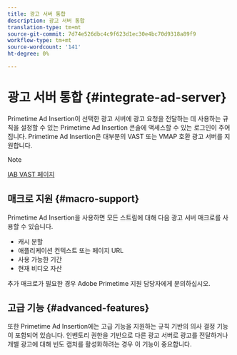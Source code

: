 ```yaml
---
title: 광고 서버 통합
description: 광고 서버 통합
translation-type: tm+mt
source-git-commit: 7d74e526dbc4c9f623d1ec30e4bc70d9318a89f9
workflow-type: tm+mt
source-wordcount: '141'
ht-degree: 0%

---
```



# 광고 서버 통합 {#integrate-ad-server}

Primetime Ad Insertion이 선택한 광고 서버에 광고 요청을 전달하는 데 사용하는 규칙을 설정할 수 있는 Primetime Ad Insertion 콘솔에 액세스할 수 있는 로그인이 주어집니다. Primetime Ad Insertion은 대부분의 VAST 또는 VMAP 호환 광고 서버를 지원합니다.

>[!NOTE]
>
>[IAB VAST 페이지](https://www.iab.com/guidelines/digital-video-ad-serving-template-vast)

## 매크로 지원 {#macro-support}

Primetime Ad Insertion을 사용하면 모든 스트림에 대해 다음 광고 서버 매크로를 사용할 수 있습니다.

* 캐시 분할
* 애플리케이션 컨텍스트 또는 페이지 URL
* 사용 가능한 기간
* 현재 비디오 자산

<!--For technical information regarding specific ad servers or ad macros, see [Supported ad servers and macros](supported-ad-servers-and-macros.md).-->

추가 매크로가 필요한 경우 Adobe Primetime 지원 담당자에게 문의하십시오.

## 고급 기능 {#advanced-features}

또한 Primetime Ad Insertion에는 고급 기능을 지원하는 규칙 기반의 의사 결정 기능이 포함되어 있습니다. 인벤토리 권한을 기반으로 다른 광고 서버로 광고를 전달하거나 개별 광고에 대해 빈도 캡처를 활성화하려는 경우 이 기능이 중요합니다. <!--For more information, see [Advanced Features](route-ads-based-on-rules.md).-->
